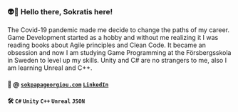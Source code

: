 ### 👽🧩 Hello there, Sokratis here! 

The Covid-19 pandemic made me decide to change the paths of my career.  Game Development started as a hobby and without me realizing it I was reading books about Agile principles and Clean Code.
It became an obsession and now I am studying Game Programming at the Försbergsskola in Sweden to level up my skills.
Unity and C# are no strangers to me, also I am learning Unreal and C++.

#### 🔭 @ [`sokpapageorgiou.com`](https://www.sokpapageorgiou.com/) [`LinkedIn`](https://www.linkedin.com/in/sokratis-papageorgiou-b26b1652/) 

#### 🛠️ `C#` `Unity` `C++` `Unreal` `JSON`

